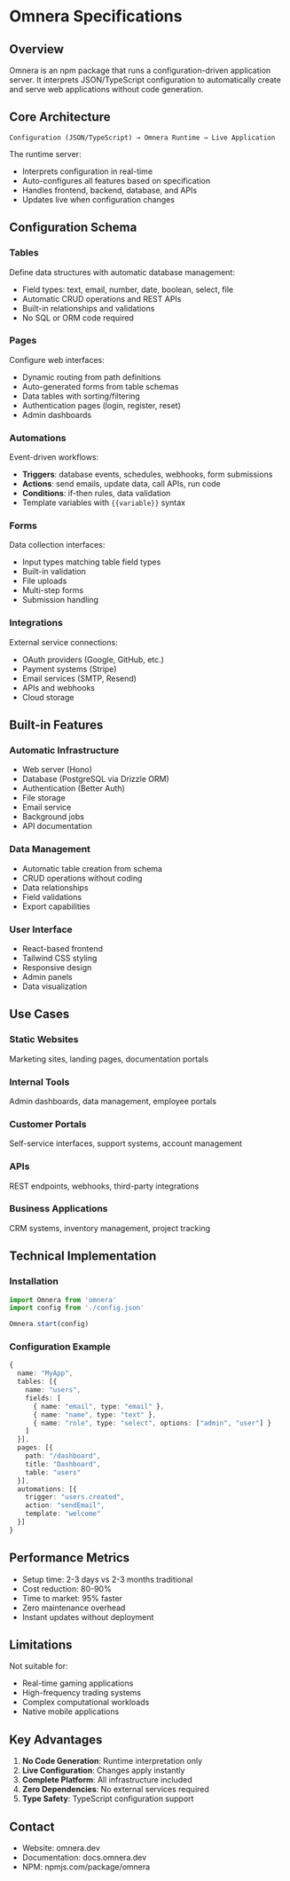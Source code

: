 # Omnera Specifications

## Overview

Omnera is an npm package that runs a configuration-driven application server. It interprets JSON/TypeScript configuration to automatically create and serve web applications without code generation.

## Core Architecture

```
Configuration (JSON/TypeScript) → Omnera Runtime → Live Application
```

The runtime server:

- Interprets configuration in real-time
- Auto-configures all features based on specification
- Handles frontend, backend, database, and APIs
- Updates live when configuration changes

## Configuration Schema

### Tables

Define data structures with automatic database management:

- Field types: text, email, number, date, boolean, select, file
- Automatic CRUD operations and REST APIs
- Built-in relationships and validations
- No SQL or ORM code required

### Pages

Configure web interfaces:

- Dynamic routing from path definitions
- Auto-generated forms from table schemas
- Data tables with sorting/filtering
- Authentication pages (login, register, reset)
- Admin dashboards

### Automations

Event-driven workflows:

- **Triggers**: database events, schedules, webhooks, form submissions
- **Actions**: send emails, update data, call APIs, run code
- **Conditions**: if-then rules, data validation
- Template variables with `{{variable}}` syntax

### Forms

Data collection interfaces:

- Input types matching table field types
- Built-in validation
- File uploads
- Multi-step forms
- Submission handling

### Integrations

External service connections:

- OAuth providers (Google, GitHub, etc.)
- Payment systems (Stripe)
- Email services (SMTP, Resend)
- APIs and webhooks
- Cloud storage

## Built-in Features

### Automatic Infrastructure

- Web server (Hono)
- Database (PostgreSQL via Drizzle ORM)
- Authentication (Better Auth)
- File storage
- Email service
- Background jobs
- API documentation

### Data Management

- Automatic table creation from schema
- CRUD operations without coding
- Data relationships
- Field validations
- Export capabilities

### User Interface

- React-based frontend
- Tailwind CSS styling
- Responsive design
- Admin panels
- Data visualization

## Use Cases

### Static Websites

Marketing sites, landing pages, documentation portals

### Internal Tools

Admin dashboards, data management, employee portals

### Customer Portals

Self-service interfaces, support systems, account management

### APIs

REST endpoints, webhooks, third-party integrations

### Business Applications

CRM systems, inventory management, project tracking

## Technical Implementation

### Installation

```javascript
import Omnera from 'omnera'
import config from './config.json'

Omnera.start(config)
```

### Configuration Example

```TypeScript
{
  name: "MyApp",
  tables: [{
    name: "users",
    fields: [
      { name: "email", type: "email" },
      { name: "name", type: "text" },
      { name: "role", type: "select", options: ["admin", "user"] }
    ]
  }],
  pages: [{
    path: "/dashboard",
    title: "Dashboard",
    table: "users"
  }],
  automations: [{
    trigger: "users.created",
    action: "sendEmail",
    template: "welcome"
  }]
}
```

## Performance Metrics

- Setup time: 2-3 days vs 2-3 months traditional
- Cost reduction: 80-90%
- Time to market: 95% faster
- Zero maintenance overhead
- Instant updates without deployment

## Limitations

Not suitable for:

- Real-time gaming applications
- High-frequency trading systems
- Complex computational workloads
- Native mobile applications

## Key Advantages

1. **No Code Generation**: Runtime interpretation only
2. **Live Configuration**: Changes apply instantly
3. **Complete Platform**: All infrastructure included
4. **Zero Dependencies**: No external services required
5. **Type Safety**: TypeScript configuration support

## Contact

- Website: omnera.dev
- Documentation: docs.omnera.dev
- NPM: npmjs.com/package/omnera
